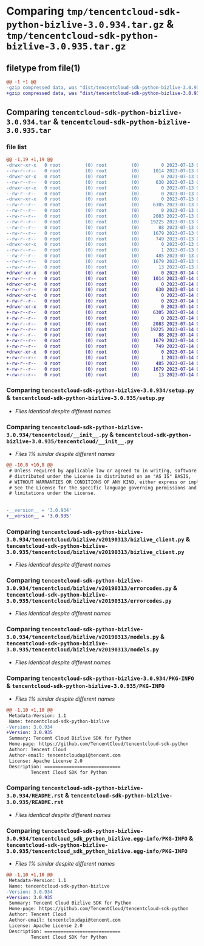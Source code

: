 # Comparing `tmp/tencentcloud-sdk-python-bizlive-3.0.934.tar.gz` & `tmp/tencentcloud-sdk-python-bizlive-3.0.935.tar.gz`

## filetype from file(1)

```diff
@@ -1 +1 @@
-gzip compressed data, was "dist/tencentcloud-sdk-python-bizlive-3.0.934.tar", last modified: Thu Jul 13 00:15:46 2023, max compression
+gzip compressed data, was "dist/tencentcloud-sdk-python-bizlive-3.0.935.tar", last modified: Fri Jul 14 00:17:26 2023, max compression
```

## Comparing `tencentcloud-sdk-python-bizlive-3.0.934.tar` & `tencentcloud-sdk-python-bizlive-3.0.935.tar`

### file list

```diff
@@ -1,19 +1,19 @@
-drwxr-xr-x   0 root         (0) root         (0)        0 2023-07-13 00:15:46.000000 tencentcloud-sdk-python-bizlive-3.0.934/
--rw-r--r--   0 root         (0) root         (0)     1014 2023-07-13 00:15:46.000000 tencentcloud-sdk-python-bizlive-3.0.934/setup.py
-drwxr-xr-x   0 root         (0) root         (0)        0 2023-07-13 00:15:46.000000 tencentcloud-sdk-python-bizlive-3.0.934/tencentcloud/
--rw-r--r--   0 root         (0) root         (0)      630 2023-07-13 00:15:46.000000 tencentcloud-sdk-python-bizlive-3.0.934/tencentcloud/__init__.py
-drwxr-xr-x   0 root         (0) root         (0)        0 2023-07-13 00:15:46.000000 tencentcloud-sdk-python-bizlive-3.0.934/tencentcloud/bizlive/
--rw-r--r--   0 root         (0) root         (0)        0 2023-07-13 00:15:46.000000 tencentcloud-sdk-python-bizlive-3.0.934/tencentcloud/bizlive/__init__.py
-drwxr-xr-x   0 root         (0) root         (0)        0 2023-07-13 00:15:46.000000 tencentcloud-sdk-python-bizlive-3.0.934/tencentcloud/bizlive/v20190313/
--rw-r--r--   0 root         (0) root         (0)     6305 2023-07-13 00:15:46.000000 tencentcloud-sdk-python-bizlive-3.0.934/tencentcloud/bizlive/v20190313/bizlive_client.py
--rw-r--r--   0 root         (0) root         (0)        0 2023-07-13 00:15:46.000000 tencentcloud-sdk-python-bizlive-3.0.934/tencentcloud/bizlive/v20190313/__init__.py
--rw-r--r--   0 root         (0) root         (0)     2083 2023-07-13 00:15:46.000000 tencentcloud-sdk-python-bizlive-3.0.934/tencentcloud/bizlive/v20190313/errorcodes.py
--rw-r--r--   0 root         (0) root         (0)    19225 2023-07-13 00:15:46.000000 tencentcloud-sdk-python-bizlive-3.0.934/tencentcloud/bizlive/v20190313/models.py
--rw-r--r--   0 root         (0) root         (0)       88 2023-07-13 00:15:46.000000 tencentcloud-sdk-python-bizlive-3.0.934/setup.cfg
--rw-r--r--   0 root         (0) root         (0)     1679 2023-07-13 00:15:46.000000 tencentcloud-sdk-python-bizlive-3.0.934/PKG-INFO
--rw-r--r--   0 root         (0) root         (0)      749 2023-07-13 00:15:46.000000 tencentcloud-sdk-python-bizlive-3.0.934/README.rst
-drwxr-xr-x   0 root         (0) root         (0)        0 2023-07-13 00:15:46.000000 tencentcloud-sdk-python-bizlive-3.0.934/tencentcloud_sdk_python_bizlive.egg-info/
--rw-r--r--   0 root         (0) root         (0)        1 2023-07-13 00:15:46.000000 tencentcloud-sdk-python-bizlive-3.0.934/tencentcloud_sdk_python_bizlive.egg-info/dependency_links.txt
--rw-r--r--   0 root         (0) root         (0)      485 2023-07-13 00:15:46.000000 tencentcloud-sdk-python-bizlive-3.0.934/tencentcloud_sdk_python_bizlive.egg-info/SOURCES.txt
--rw-r--r--   0 root         (0) root         (0)     1679 2023-07-13 00:15:46.000000 tencentcloud-sdk-python-bizlive-3.0.934/tencentcloud_sdk_python_bizlive.egg-info/PKG-INFO
--rw-r--r--   0 root         (0) root         (0)       13 2023-07-13 00:15:46.000000 tencentcloud-sdk-python-bizlive-3.0.934/tencentcloud_sdk_python_bizlive.egg-info/top_level.txt
+drwxr-xr-x   0 root         (0) root         (0)        0 2023-07-14 00:17:26.000000 tencentcloud-sdk-python-bizlive-3.0.935/
+-rw-r--r--   0 root         (0) root         (0)     1014 2023-07-14 00:17:26.000000 tencentcloud-sdk-python-bizlive-3.0.935/setup.py
+drwxr-xr-x   0 root         (0) root         (0)        0 2023-07-14 00:17:26.000000 tencentcloud-sdk-python-bizlive-3.0.935/tencentcloud/
+-rw-r--r--   0 root         (0) root         (0)      630 2023-07-14 00:17:26.000000 tencentcloud-sdk-python-bizlive-3.0.935/tencentcloud/__init__.py
+drwxr-xr-x   0 root         (0) root         (0)        0 2023-07-14 00:17:26.000000 tencentcloud-sdk-python-bizlive-3.0.935/tencentcloud/bizlive/
+-rw-r--r--   0 root         (0) root         (0)        0 2023-07-14 00:17:26.000000 tencentcloud-sdk-python-bizlive-3.0.935/tencentcloud/bizlive/__init__.py
+drwxr-xr-x   0 root         (0) root         (0)        0 2023-07-14 00:17:26.000000 tencentcloud-sdk-python-bizlive-3.0.935/tencentcloud/bizlive/v20190313/
+-rw-r--r--   0 root         (0) root         (0)     6305 2023-07-14 00:17:26.000000 tencentcloud-sdk-python-bizlive-3.0.935/tencentcloud/bizlive/v20190313/bizlive_client.py
+-rw-r--r--   0 root         (0) root         (0)        0 2023-07-14 00:17:26.000000 tencentcloud-sdk-python-bizlive-3.0.935/tencentcloud/bizlive/v20190313/__init__.py
+-rw-r--r--   0 root         (0) root         (0)     2083 2023-07-14 00:17:26.000000 tencentcloud-sdk-python-bizlive-3.0.935/tencentcloud/bizlive/v20190313/errorcodes.py
+-rw-r--r--   0 root         (0) root         (0)    19225 2023-07-14 00:17:26.000000 tencentcloud-sdk-python-bizlive-3.0.935/tencentcloud/bizlive/v20190313/models.py
+-rw-r--r--   0 root         (0) root         (0)       88 2023-07-14 00:17:26.000000 tencentcloud-sdk-python-bizlive-3.0.935/setup.cfg
+-rw-r--r--   0 root         (0) root         (0)     1679 2023-07-14 00:17:26.000000 tencentcloud-sdk-python-bizlive-3.0.935/PKG-INFO
+-rw-r--r--   0 root         (0) root         (0)      749 2023-07-14 00:17:26.000000 tencentcloud-sdk-python-bizlive-3.0.935/README.rst
+drwxr-xr-x   0 root         (0) root         (0)        0 2023-07-14 00:17:26.000000 tencentcloud-sdk-python-bizlive-3.0.935/tencentcloud_sdk_python_bizlive.egg-info/
+-rw-r--r--   0 root         (0) root         (0)        1 2023-07-14 00:17:26.000000 tencentcloud-sdk-python-bizlive-3.0.935/tencentcloud_sdk_python_bizlive.egg-info/dependency_links.txt
+-rw-r--r--   0 root         (0) root         (0)      485 2023-07-14 00:17:26.000000 tencentcloud-sdk-python-bizlive-3.0.935/tencentcloud_sdk_python_bizlive.egg-info/SOURCES.txt
+-rw-r--r--   0 root         (0) root         (0)     1679 2023-07-14 00:17:26.000000 tencentcloud-sdk-python-bizlive-3.0.935/tencentcloud_sdk_python_bizlive.egg-info/PKG-INFO
+-rw-r--r--   0 root         (0) root         (0)       13 2023-07-14 00:17:26.000000 tencentcloud-sdk-python-bizlive-3.0.935/tencentcloud_sdk_python_bizlive.egg-info/top_level.txt
```

### Comparing `tencentcloud-sdk-python-bizlive-3.0.934/setup.py` & `tencentcloud-sdk-python-bizlive-3.0.935/setup.py`

 * *Files identical despite different names*

### Comparing `tencentcloud-sdk-python-bizlive-3.0.934/tencentcloud/__init__.py` & `tencentcloud-sdk-python-bizlive-3.0.935/tencentcloud/__init__.py`

 * *Files 1% similar despite different names*

```diff
@@ -10,8 +10,8 @@
 # Unless required by applicable law or agreed to in writing, software
 # distributed under the License is distributed on an "AS IS" BASIS,
 # WITHOUT WARRANTIES OR CONDITIONS OF ANY KIND, either express or implied.
 # See the License for the specific language governing permissions and
 # limitations under the License.
 
 
-__version__ = '3.0.934'
+__version__ = '3.0.935'
```

### Comparing `tencentcloud-sdk-python-bizlive-3.0.934/tencentcloud/bizlive/v20190313/bizlive_client.py` & `tencentcloud-sdk-python-bizlive-3.0.935/tencentcloud/bizlive/v20190313/bizlive_client.py`

 * *Files identical despite different names*

### Comparing `tencentcloud-sdk-python-bizlive-3.0.934/tencentcloud/bizlive/v20190313/errorcodes.py` & `tencentcloud-sdk-python-bizlive-3.0.935/tencentcloud/bizlive/v20190313/errorcodes.py`

 * *Files identical despite different names*

### Comparing `tencentcloud-sdk-python-bizlive-3.0.934/tencentcloud/bizlive/v20190313/models.py` & `tencentcloud-sdk-python-bizlive-3.0.935/tencentcloud/bizlive/v20190313/models.py`

 * *Files identical despite different names*

### Comparing `tencentcloud-sdk-python-bizlive-3.0.934/PKG-INFO` & `tencentcloud-sdk-python-bizlive-3.0.935/PKG-INFO`

 * *Files 1% similar despite different names*

```diff
@@ -1,10 +1,10 @@
 Metadata-Version: 1.1
 Name: tencentcloud-sdk-python-bizlive
-Version: 3.0.934
+Version: 3.0.935
 Summary: Tencent Cloud Bizlive SDK for Python
 Home-page: https://github.com/TencentCloud/tencentcloud-sdk-python
 Author: Tencent Cloud
 Author-email: tencentcloudapi@tencent.com
 License: Apache License 2.0
 Description: ============================
         Tencent Cloud SDK for Python
```

### Comparing `tencentcloud-sdk-python-bizlive-3.0.934/README.rst` & `tencentcloud-sdk-python-bizlive-3.0.935/README.rst`

 * *Files identical despite different names*

### Comparing `tencentcloud-sdk-python-bizlive-3.0.934/tencentcloud_sdk_python_bizlive.egg-info/PKG-INFO` & `tencentcloud-sdk-python-bizlive-3.0.935/tencentcloud_sdk_python_bizlive.egg-info/PKG-INFO`

 * *Files 1% similar despite different names*

```diff
@@ -1,10 +1,10 @@
 Metadata-Version: 1.1
 Name: tencentcloud-sdk-python-bizlive
-Version: 3.0.934
+Version: 3.0.935
 Summary: Tencent Cloud Bizlive SDK for Python
 Home-page: https://github.com/TencentCloud/tencentcloud-sdk-python
 Author: Tencent Cloud
 Author-email: tencentcloudapi@tencent.com
 License: Apache License 2.0
 Description: ============================
         Tencent Cloud SDK for Python
```

